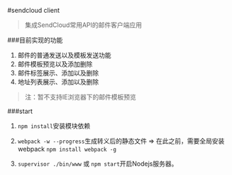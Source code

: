 #sendcloud client  
>集成SendCloud常用API的邮件客户端应用  
  
  
###目前实现的功能  
1. 邮件的普通发送以及模板发送功能  
2. 邮件模板预览以及添加删除  
3. 邮件标签展示、添加以及删除  
4. 地址列表展示、添加以及删除  
   

>注：暂不支持IE浏览器下的邮件模板预览  

###start
  
1. `npm install`安装模块依赖  

  
2. `webpack -w --progress`生成转义后的静态文件 => 在此之前，需要全局安装webpack `npm install webpack -g`  

  
3. `supervisor ./bin/www` 或 `npm start`开启Nodejs服务器。
